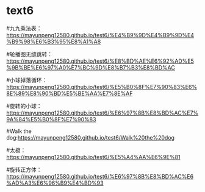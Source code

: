 # text6
#九九乘法表：https://mayunpeng12580.github.io/test6/%E4%B9%9D%E4%B9%9D%E4%B9%98%E6%B3%95%E8%A1%A8

#轮播图无缝跳转：https://mayunpeng12580.github.io/test6/%E8%BD%AE%E6%92%AD%E5%9B%BE%E6%97%A0%E7%BC%9D%E8%B7%B3%E8%BD%AC

#小球掉落循环：https://mayunpeng12580.github.io/test6/%E5%B0%8F%E7%90%83%E6%8E%89%E8%90%BD%E5%BE%AA%E7%8E%AF

#旋转的小球：https://mayunpeng12580.github.io/test6/%E6%97%8B%E8%BD%AC%E7%9A%84%E5%B0%8F%E7%90%83

#Walk the dog:https://mayunpeng12580.github.io/test6/Walk%20the%20dog

#太极：https://mayunpeng12580.github.io/test6/%E5%A4%AA%E6%9E%81

#旋转正方体：https://mayunpeng12580.github.io/test6/%E6%97%8B%E8%BD%AC%E6%AD%A3%E6%96%B9%E4%BD%93
